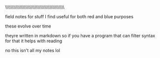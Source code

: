 \\\\\\\\\\\\\\\\\\\\\\\\\\\\\\\\\\\\\\\\\\\\\\\\\\\\\\\\\\\\\\\\\\\\\\\\\\\\\\\\\\\\\\\\

field notes for stuff I find useful for both red and blue purposes

these evolve over time

theyre written in markdown so if you have a program that can filter syntax for that it helps with reading





























































no this isn't all my notes lol 



